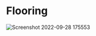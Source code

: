 # Flooring
 
![Screenshot 2022-09-28 175553](https://user-images.githubusercontent.com/32704317/192843659-7c2f2f15-941f-432e-82db-b43a99d38dd0.png)
